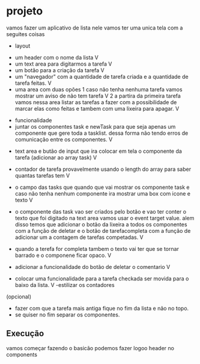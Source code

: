 # projeto
vamos fazer um aplicativo de lista nele vamos ter uma unica tela com a seguites coisas
* layout
- um header com o nome da lista V
- um text area para digitarmos a tarefa V
- um botão para a criação da tarefa V
- um "navegador" com a quantidade de tarefa criada e a quantidade de tarefa feitas. V
- uma area com duas opões
    1 caso não tenha nenhuma tarefa vamos mostrar um aviso de não tem tarefa V
    2 a partira da primeira tarefa vamos nessa area listar as tarefas a fazer com a possibilidade de marcar elas como feitas e tambem com uma lixeira para apagar. V
* funcionalidade
* juntar os componentes task e newTask para que seja apenas um componente que gere toda a tasklist. dessa forma não tendo erros de comunicação entre os componentes. V

- text area e butão de input que ira colocar em tela o componente da tarefa (adicionar ao array task) V
- contador de tarefa provavelmente usando o length do array para saber quantas tarefas tem V

- o campo das tasks que quando que vai mostrar os componente task e caso não tenha nenhum componente ira mostrar uma box com icone e texto V
- o componente das task vao ser criados pelo botão e vao ter conter o texto que foi digitado na text area vamos usar o event target value. alem disso temos que adicionar o botão da lixeira a todos os componentes com a função de deletar e o botão de tarefacompleta com a função de adicionar um a contagem de tarefas competadas. V
- quando a terefa for completa tambem o texto vai ter que se tornar barrado e o componene ficar opaco. V
- adicionar a funcionalidade do botão de deletar o comentario V
- colocar uma funcionalidade para a tarefa checkada ser movida para o baixo da lista. V
-estilizar os contadores

(opcional)
- fazer com que a tarefa mais antiga fique no fim da lista e não no topo.
- se quiser no fim separar os componentes.


## Execução
vamos começar fazendo o basicão podemos fazer logoo header no components 
